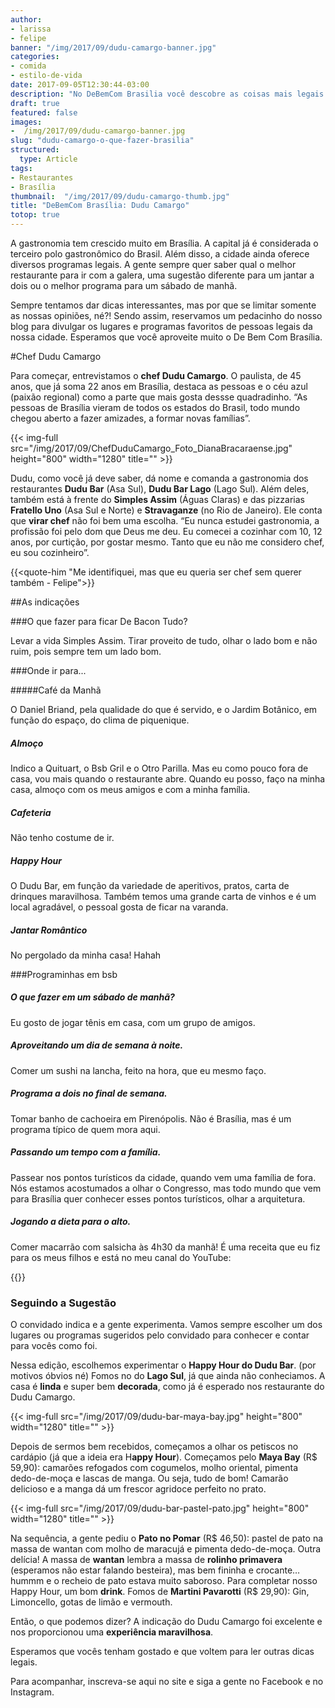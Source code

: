 ```yaml
---
author:
- larissa
- felipe
banner: "/img/2017/09/dudu-camargo-banner.jpg"
categories:
- comida
- estilo-de-vida
date: 2017-09-05T12:30:44-03:00
description: "No DeBemCom Brasilia você descobre as coisas mais legais para comer e fazer em Brasília, indicado por quem saca tudo da capital. Na primeira edição Chef Dudu Camargo"
draft: true
featured: false
images:
-  /img/2017/09/dudu-camargo-banner.jpg
slug: "dudu-camargo-o-que-fazer-brasilia"
structured:
  type: Article
tags:
- Restaurantes
- Brasília
thumbnail:  "/img/2017/09/dudu-camargo-thumb.jpg"
title: "DeBemCom Brasília: Dudu Camargo"
totop: true
---
```


A gastronomia tem crescido muito em Brasília. A capital já é considerada o terceiro polo gastronômico do Brasil. Além disso, a cidade ainda oferece diversos programas legais. A gente sempre quer saber qual o melhor restaurante para ir com a galera, uma sugestão diferente para um jantar a dois ou o melhor programa para um sábado de manhã.

Sempre tentamos dar dicas interessantes, mas por que se limitar somente as nossas opiniões, né?! Sendo assim, reservamos um pedacinho do nosso blog para divulgar os lugares e programas favoritos de pessoas legais da nossa cidade.  Esperamos que você aproveite muito o De Bem Com Brasília.

#Chef Dudu Camargo

Para começar, entrevistamos o **chef Dudu Camargo**. O paulista, de 45 anos, que já soma 22 anos em Brasília, destaca as pessoas e o céu azul (paixão regional) como a parte que mais gosta dessse quadradinho. “As pessoas de Brasília vieram de todos os estados do Brasil, todo mundo chegou aberto a fazer amizades, a formar novas famílias”. 

{{< img-full src="/img/2017/09/ChefDuduCamargo_Foto_DianaBracaraense.jpg"  height="800" width="1280" title="" >}}

Dudu, como você já deve saber, dá nome e comanda a gastronomia dos restaurantes **Dudu Bar** (Asa Sul), **Dudu Bar Lago** (Lago Sul). Além deles, também está à frente do **Simples Assim** (Águas Claras) e das pizzarias **Fratello Uno** (Asa Sul e Norte) e **Stravaganze** (no Rio de Janeiro). Ele conta que **virar chef** não foi bem uma escolha. “Eu nunca estudei gastronomia, a profissão foi pelo dom que Deus me deu. Eu comecei a cozinhar com 10, 12 anos, por curtição, por gostar mesmo. Tanto que eu não me considero chef, eu sou cozinheiro”.  

{{<quote-him "Me identifiquei, mas que eu queria ser chef sem querer também - Felipe">}}

##As indicações

###O que fazer para ficar De Bacon Tudo?

Levar a vida Simples Assim. Tirar proveito de tudo, olhar o lado bom e não ruim, pois sempre tem um lado bom.

###Onde ir para...

#####Café da Manhã

O Daniel Briand, pela qualidade do que é servido, e o Jardim Botânico, em função do espaço, do clima de piquenique.

##### Almoço

Indico a Quituart, o Bsb Gril e o Otro Parilla. Mas eu como pouco fora de casa, vou mais quando o restaurante abre. Quando eu posso, faço na minha casa, almoço com os meus amigos e com a minha família.

##### Cafeteria

Não tenho costume de ir.

##### Happy Hour

O Dudu Bar, em função da variedade de aperitivos, pratos, carta de drinques maravilhosa. Também temos uma grande carta de vinhos e é um local agradável, o pessoal gosta de ficar na varanda.

##### Jantar Romântico

No pergolado da minha casa! Hahah



###Programinhas em bsb

##### O que fazer em um sábado de manhã?

Eu gosto de jogar tênis em casa, com um grupo de amigos. 

##### Aproveitando um dia de semana à noite.

Comer um sushi na lancha, feito na hora, que eu mesmo faço. 

##### Programa a dois no final de semana.

Tomar banho de cachoeira em Pirenópolis. Não é Brasília, mas é um programa típico de quem mora aqui. 

##### Passando um tempo com a família.

Passear nos pontos turísticos da cidade, quando vem uma família de fora. Nós estamos acostumados a olhar o Congresso, mas todo mundo que vem para Brasília quer conhecer esses pontos turísticos, olhar a arquitetura.

#####  Jogando a dieta para o alto.

Comer macarrão com salsicha às 4h30 da manhã! É uma receita que eu fiz para os meus filhos e está no meu canal do YouTube: 

{{<video-full video="2hZGWATRg7w" width="1280" height="720">}}

### Seguindo a Sugestão

O convidado indica e a gente experimenta. Vamos sempre escolher um dos lugares ou programas sugeridos pelo convidado para conhecer e contar para vocês como foi. 

Nessa edição,  escolhemos experimentar o **Happy Hour do Dudu Bar**. (por motivos óbvios né)
Fomos no do **Lago Sul**, já que ainda não conheciamos. A casa é **linda** e super bem **decorada**, como já é esperado nos restaurante do Dudu Camargo.

{{< img-full src="/img/2017/09/dudu-bar-maya-bay.jpg"  height="800" width="1280" title="" >}}

Depois de sermos bem recebidos, começamos a olhar os petiscos no cardápio (já que a ideia era H**appy Hour**). Começamos pelo **Maya Bay** (R$ 59,90): camarões refogados com cogumelos, molho oriental, pimenta dedo-de-moça e lascas de manga. Ou seja, tudo de bom! Camarão delicioso e a manga dá um frescor agridoce perfeito no prato.

{{< img-full src="/img/2017/09/dudu-bar-pastel-pato.jpg"  height="800" width="1280" title="" >}}

Na sequência, a gente pediu o **Pato no Pomar** (R$ 46,50): pastel de pato na massa de wantan com molho de maracujá e pimenta dedo-de-moça. Outra delícia! A massa de **wantan** lembra a massa de **rolinho primavera** (esperamos não estar falando besteira), mas bem fininha e crocante… hummm e o recheio de pato estava muito saboroso.
Para completar nosso Happy Hour, um bom **drink**. Fomos de **Martini Pavarotti** (R$ 29,90): Gin, Limoncello, gotas de limão e vermouth.

Então, o que podemos dizer? A indicação do Dudu Camargo foi excelente e nos proporcionou uma **experiência maravilhosa**.

Esperamos que vocês tenham gostado e que voltem para ler outras dicas legais.

Para acompanhar,  inscreva-se aqui no site e siga a gente no Facebook e no Instagram.



